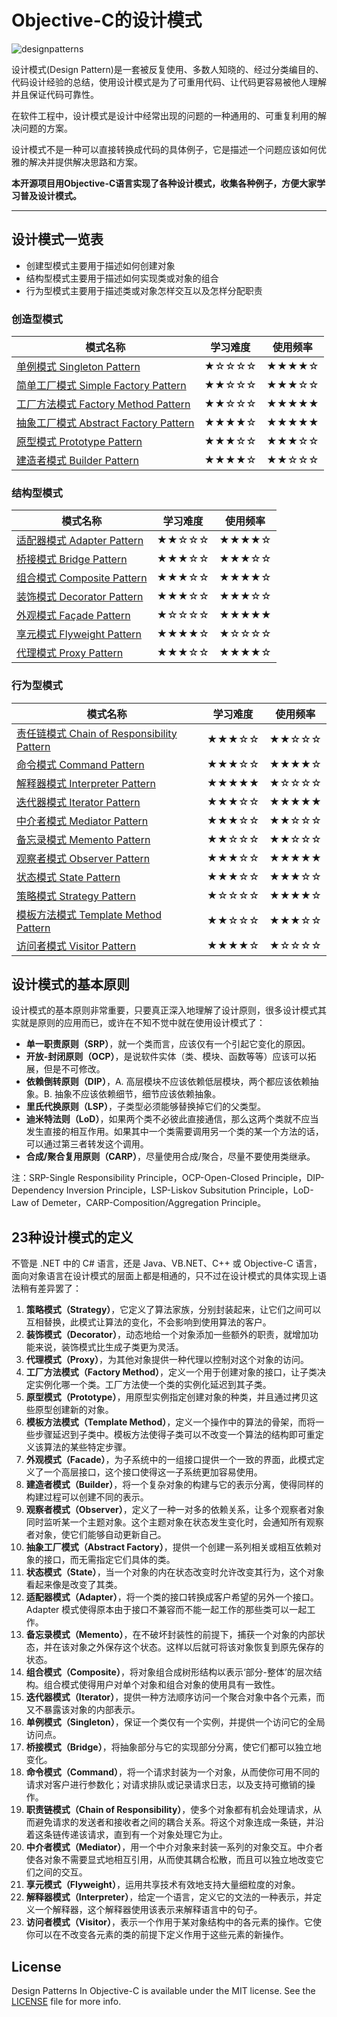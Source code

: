 Objective-C的设计模式
==============================

![designpatterns](./images/designpatterns.jpg)

设计模式(Design Pattern)是一套被反复使用、多数人知晓的、经过分类编目的、代码设计经验的总结，使用设计模式是为了可重用代码、让代码更容易被他人理解并且保证代码可靠性。

在软件工程中，设计模式是设计中经常出现的问题的一种通用的、可重复利用的解决问题的方案。

设计模式不是一种可以直接转换成代码的具体例子，它是描述一个问题应该如何优雅的解决并提供解决思路和方案。

**本开源项目用Objective-C语言实现了各种设计模式，收集各种例子，方便大家学习普及设计模式。**

---

## 设计模式一览表

- 创建型模式主要用于描述如何创建对象
- 结构型模式主要用于描述如何实现类或对象的组合
- 行为型模式主要用于描述类或对象怎样交互以及怎样分配职责

### 创造型模式

| 模式名称 | 学习难度 | 使用频率 |
| --- | --- | --- |
| [单例模式 Singleton Pattern](./创建型模式/单例模式) | ★☆☆☆☆ | ★★★★☆ |
| [简单工厂模式 Simple Factory Pattern](./创建型模式/简单工厂模式) | ★★☆☆☆ | ★★★☆☆ |
| [工厂方法模式 Factory Method Pattern](./创建型模式/工厂方法模式) | ★★☆☆☆ | ★★★★★ |
| [抽象工厂模式 Abstract Factory Pattern](./创建型模式/抽象工厂模式) | ★★★★☆ | ★★★★★ |
| [原型模式 Prototype Pattern](./创建型模式/原型模式) | ★★★☆☆ | ★★★☆☆ |
| [建造者模式 Builder Pattern](./创建型模式/建造者模式) | ★★★★☆ | ★★☆☆☆ |

### 结构型模式

| 模式名称 | 学习难度 | 使用频率 |
| --- | --- | --- |
| [适配器模式 Adapter Pattern](./结构型模式/适配器模式) | ★★☆☆☆ | ★★★★☆ |
| [桥接模式 Bridge Pattern](./结构型模式/桥接模式) | ★★★☆☆ | ★★★☆☆ |
| [组合模式 Composite Pattern](./结构型模式/组合模式) | ★★★☆☆ | ★★★★☆ |
| [装饰模式 Decorator Pattern](./结构型模式/装饰模式) | ★★★☆☆ | ★★★☆☆ |
| [外观模式 Façade Pattern](./结构型模式/外观模式) | ★☆☆☆☆ | ★★★★★ |
| [享元模式 Flyweight Pattern](./结构型模式/享元模式) | ★★★★☆ | ★☆☆☆☆ |
| [代理模式 Proxy Pattern](./结构型模式/代理模式) | ★★★☆☆ | ★★★★☆ |

### 行为型模式

| 模式名称 | 学习难度 | 使用频率 |
| --- | --- | --- |
| [责任链模式 Chain of Responsibility Pattern](./行为型模式/责任链模式) | ★★★☆☆ | ★★☆☆☆ |
| [命令模式 Command Pattern](./行为型模式/命令模式) | ★★★☆☆ | ★★★★☆ |
| [解释器模式 Interpreter Pattern](./行为型模式/解释器模式) | ★★★★★ | ★☆☆☆☆ |
| [迭代器模式 Iterator Pattern](./行为型模式/迭代器模式) | ★★★☆☆ | ★★★★★ |
| [中介者模式 Mediator Pattern](./行为型模式/中介者模式) | ★★★☆☆ | ★★☆☆☆ |
| [备忘录模式 Memento Pattern](./行为型模式/备忘录模式) | ★★☆☆☆ | ★★☆☆☆ |
| [观察者模式 Observer Pattern](./行为型模式/观察者模式) | ★★★☆☆ | ★★★★★ |
| [状态模式 State Pattern](./行为型模式/状态模式) | ★★★☆☆ | ★★★☆☆ |
| [策略模式 Strategy Pattern](./行为型模式/策略模式) | ★☆☆☆☆ | ★★★★☆ |
| [模板方法模式 Template Method Pattern](./行为型模式/模板方法模式) | ★★☆☆☆ | ★★★☆☆ |
| [访问者模式 Visitor Pattern](./行为型模式/访问者模式) | ★★★★☆ | ★☆☆☆☆ |

## 设计模式的基本原则

设计模式的基本原则非常重要，只要真正深入地理解了设计原则，很多设计模式其实就是原则的应用而已，或许在不知不觉中就在使用设计模式了：
* **单一职责原则（SRP）**，就一个类而言，应该仅有一个引起它变化的原因。
* **开放-封闭原则（OCP）**，是说软件实体（类、模块、函数等等）应该可以拓展，但是不可修改。
* **依赖倒转原则（DIP）**，A. 高层模块不应该依赖低层模块，两个都应该依赖抽象。B. 抽象不应该依赖细节，细节应该依赖抽象。
* **里氏代换原则（LSP）**，子类型必须能够替换掉它们的父类型。
* **迪米特法则（LoD）**，如果两个类不必彼此直接通信，那么这两个类就不应当发生直接的相互作用。如果其中一个类需要调用另一个类的某一个方法的话，可以通过第三者转发这个调用。
* **合成/聚合复用原则（CARP）**，尽量使用合成/聚合，尽量不要使用类继承。

注：SRP-Single Responsibility Principle，OCP-Open-Closed Principle，DIP-Dependency Inversion Principle，LSP-Liskov Subsitution Principle，LoD-Law of Demeter，CARP-Composition/Aggregation Principle。

## 23种设计模式的定义

不管是 .NET 中的 C# 语言，还是 Java、VB.NET、C++ 或 Objective-C 语言，面向对象语言在设计模式的层面上都是相通的，只不过在设计模式的具体实现上语法稍有差异罢了：
 1. **策略模式（Strategy）**，它定义了算法家族，分别封装起来，让它们之间可以互相替换，此模式让算法的变化，不会影响到使用算法的客户。
 2. **装饰模式（Decorator）**，动态地给一个对象添加一些额外的职责，就增加功能来说，装饰模式比生成子类更为灵活。
 3. **代理模式（Proxy）**，为其他对象提供一种代理以控制对这个对象的访问。
 4. **工厂方法模式（Factory Method）**，定义一个用于创建对象的接口，让子类决定实例化哪一个类。工厂方法使一个类的实例化延迟到其子类。
 5. **原型模式（Prototype）**，用原型实例指定创建对象的种类，并且通过拷贝这些原型创建新的对象。
 6. **模板方法模式（Template Method）**，定义一个操作中的算法的骨架，而将一些步骤延迟到子类中。模板方法使得子类可以不改变一个算法的结构即可重定义该算法的某些特定步骤。
 7. **外观模式（Facade）**，为子系统中的一组接口提供一个一致的界面，此模式定义了一个高层接口，这个接口使得这一子系统更加容易使用。
 8. **建造者模式（Builder）**，将一个复杂对象的构建与它的表示分离，使得同样的构建过程可以创建不同的表示。
 9. **观察者模式（Observer）**，定义了一种一对多的依赖关系，让多个观察者对象同时监听某一个主题对象。这个主题对象在状态发生变化时，会通知所有观察者对象，使它们能够自动更新自己。
 10. **抽象工厂模式（Abstract Factory）**，提供一个创建一系列相关或相互依赖对象的接口，而无需指定它们具体的类。
 11. **状态模式（State）**，当一个对象的内在状态改变时允许改变其行为，这个对象看起来像是改变了其类。
 12. **适配器模式（Adapter）**，将一个类的接口转换成客户希望的另外一个接口。Adapter 模式使得原本由于接口不兼容而不能一起工作的那些类可以一起工作。
 13. **备忘录模式（Memento）**，在不破坏封装性的前提下，捕获一个对象的内部状态，并在该对象之外保存这个状态。这样以后就可将该对象恢复到原先保存的状态。
 14. **组合模式（Composite）**，将对象组合成树形结构以表示‘部分-整体’的层次结构。组合模式使得用户对单个对象和组合对象的使用具有一致性。
 15. **迭代器模式（Iterator）**，提供一种方法顺序访问一个聚合对象中各个元素，而又不暴露该对象的内部表示。
 16. **单例模式（Singleton）**，保证一个类仅有一个实例，并提供一个访问它的全局访问点。
 17. **桥接模式（Bridge）**，将抽象部分与它的实现部分分离，使它们都可以独立地变化。
 18. **命令模式（Command）**，将一个请求封装为一个对象，从而使你可用不同的请求对客户进行参数化；对请求排队或记录请求日志，以及支持可撤销的操作。
 19. **职责链模式（Chain of Responsibility）**，使多个对象都有机会处理请求，从而避免请求的发送者和接收者之间的耦合关系。将这个对象连成一条链，并沿着这条链传递该请求，直到有一个对象处理它为止。
 20. **中介者模式（Mediator）**，用一个中介对象来封装一系列的对象交互。中介者使各对象不需要显式地相互引用，从而使其耦合松散，而且可以独立地改变它们之间的交互。
 21. **享元模式（Flyweight）**，运用共享技术有效地支持大量细粒度的对象。
 22. **解释器模式（Interpreter）**，给定一个语言，定义它的文法的一种表示，并定义一个解释器，这个解释器使用该表示来解释语言中的句子。
 23. **访问者模式（Visitor）**，表示一个作用于某对象结构中的各元素的操作。它使你可以在不改变各元素的类的前提下定义作用于这些元素的新操作。
 
## License

Design Patterns In Objective-C is available under the MIT license. See the [LICENSE](LICENSE) file for more info.

